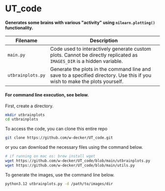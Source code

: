# UT_code

#### Generates some brains with various "activity" using `nilearn.plotting()` functionality.

| Filename          | Description                                                                                                                |
| ----------------- | -------------------------------------------------------------------------------------------------------------------------- |
| `main.py`         | Code used to interactively generate custom plots. Cannot be directly replicated as `IMAGES_DIR` is a hidden variable.      |
| `utbrainplots.py` | Generate the plots in the command line and save to a specified directory. Use this if you wish to make the plots yourself. |

#### For command line execution, see below.

First, create a directory.

```bash
mkdir utbrainplots
cd utbrainplots
```

To access the code, you can clone this entire repo

```bash
git clone https://github.com/w-decker/UT_code.git
```

or you can download the necessary files using the command below.

```bash
# if running on mac os: brew install wget
wget https://github.com/w-decker/UT_code/blob/main/utbrainplots.py
wget https://github.com/w-decker/UT_code/blob/main/utils.py

```

To generate the images, use the command line below.

```bash
python3.12 utbrainplots.py -d /path/to/images/dir
```
